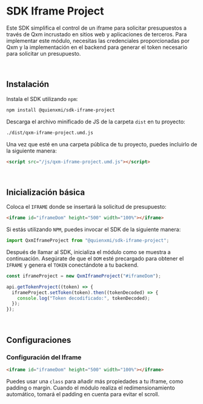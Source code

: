 # SDK Iframe Project

Este SDK simplifica el control de un iframe para solicitar presupuestos a través de Qxm incrustado en sitios web y aplicaciones de terceros. Para implementar este módulo, necesitas las credenciales proporcionadas por Qxm y la implementación en el backend para generar el token necesario para solicitar un presupuesto.

<br/>

## Instalación

Instala el SDK utilizando `npm`:
```sh
npm install @quienxmi/sdk-iframe-project
```

Descarga el archivo minificado de JS de la carpeta `dist` en tu proyecto:
```sh
./dist/qxm-iframe-project.umd.js
```

Una vez que esté en una carpeta pública de tu proyecto, puedes incluirlo de la siguiente manera:
```html
<script src="/js/qxm-iframe-project.umd.js"></script>
```

<br/>

## Inicialización básica

Coloca el `IFRAME` donde se insertará la solicitud de presupuesto:
```html
<iframe id="iframeDom" height="500" width="100%"></iframe>
```

Si estás utilizando `NPM`, puedes invocar el SDK de la siguiente manera:
```javascript
import QxmIframeProject from "@quienxmi/sdk-iframe-project";
```

Después de llamar al SDK, inicializa el módulo como se muestra a continuación. Asegúrate de que el `DOM` esté precargado para obtener el `IFRAME` y genera el `TOKEN` conectándote a tu backend.

```javascript
const iframeProject = new QxmIframeProject("#iframeDom");

api.getTokenProject((token) => {
  iframeProject.setToken(token).then((tokenDecoded) => {
    console.log("Token decodificado:", tokenDecoded);
  });
});
```

<br/>

## Configuraciones

### Configuración del Iframe

```html
<iframe id="iframeDom" height="500" width="100%"></iframe>
```

Puedes usar una `class` para añadir más propiedades a tu iframe, como padding o margin. Cuando el módulo realiza el redimensionamiento automático, tomará el padding en cuenta para evitar el scroll.
